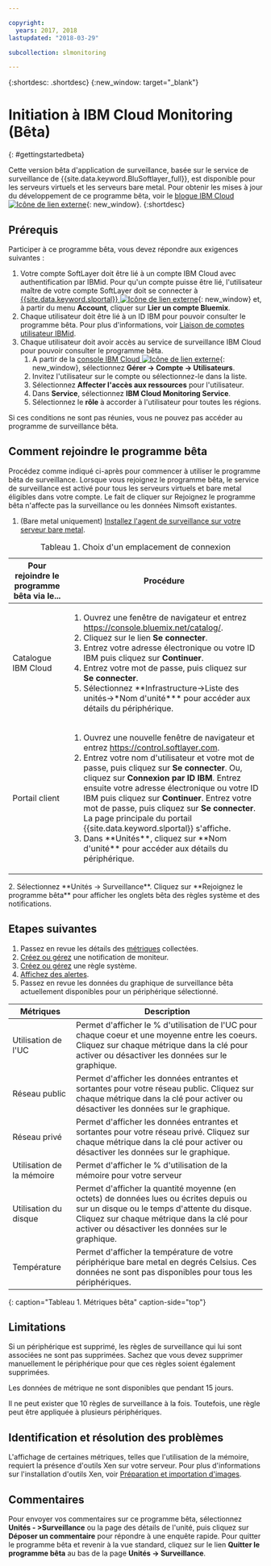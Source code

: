 ```yaml
---

copyright:
  years: 2017, 2018
lastupdated: "2018-03-29"

subcollection: slmonitoring

---
```


{:shortdesc: .shortdesc}
{:new_window: target="_blank"}
# Initiation à IBM Cloud Monitoring (Bêta)
{: #gettingstartedbeta}

Cette version bêta d'application de surveillance, basée sur le service de surveillance de {{site.data.keyword.BluSoftlayer_full}}, est disponible pour les serveurs virtuels et les serveurs bare metal. Pour obtenir les mises à jour du développement de ce programme bêta, voir le [blogue IBM Cloud![Icône de lien externe](../../icons/launch-glyph.svg "Icône de lien externe")](https://www.ibm.com/blogs/bluemix/2017/12/beta-release-new-vsi-monitoring-tool-ibm-cloud/){: new_window}.
{:shortdesc}

## Prérequis

Participer à ce programme bêta, vous devez répondre aux exigences suivantes :
1. Votre compte SoftLayer doit être lié à un compte IBM Cloud avec authentification par IBMid. Pour qu'un compte puisse être lié, l'utilisateur maître de votre compte SoftLayer doit se connecter à [{{site.data.keyword.slportal}} ![Icône de lien externe](../../icons/launch-glyph.svg "Icône de lien externe")](https://control.softlayer.com){: new_window} et, à partir du menu **Account**, cliquer sur **Lier un compte Bluemix**.
2. Chaque utilisateur doit être lié à un ID IBM pour pouvoir consulter le programme bêta. Pour plus d'informations, voir [Liaison de comptes utilisateur IBMid](/docs/account?topic=account-unifyingaccounts#link_customer_accounts).
3. Chaque utilisateur doit avoir accès au service de surveillance IBM Cloud pour pouvoir consulter le programme bêta.
   1. A partir de la [console IBM Cloud ![Icône de lien externe](../../icons/launch-glyph.svg "Icône de lien externe")](https://console.bluemix.net){: new_window},  sélectionnez **Gérer -> Compte -> Utilisateurs**.
   2. Invitez l'utilisateur sur le compte ou sélectionnez-le dans la liste.
   3. Sélectionnez **Affecter l'accès aux ressources** pour l'utilisateur.
   4. Dans **Service**, sélectionnez **IBM Cloud Monitoring Service**.
   5. Sélectionnez le **rôle** à accorder à l'utilisateur pour toutes les régions.

Si ces conditions ne sont pas réunies, vous ne pouvez pas accéder au programme de surveillance bêta.


## Comment rejoindre le programme bêta

Procédez comme indiqué ci-après pour commencer à utiliser le programme bêta de surveillance. Lorsque vous rejoignez le programme bêta, le service de surveillance est activé pour tous les serveurs virtuels et bare metal éligibles dans votre compte. Le fait de cliquer sur Rejoignez le programme bêta n'affecte pas la surveillance ou les données Nimsoft existantes.
1. (Bare metal uniquement) [Installez l'agent de surveillance sur votre serveur bare metal](/docs/infrastructure/SLmonitoring?topic=slmonitoring-installing-ibm-cloud-monitoring-service-for-iaas-bare-metal-agent-beta-).
<table>
   <CAPTION>Tableau 1. Choix d'un emplacement de connexion</CAPTION>
   <THEAD>
   <TR>
   <th>Pour rejoindre le programme bêta via le...</th>
   <th>Procédure</th>
   </TR>
   </THEAD>
   <TBODY>
   <tr>
   <td>Catalogue IBM Cloud</td>
   <td>
   <ol>
   <li>Ouvrez une fenêtre de navigateur et entrez <a href="https://console.bluemix.net/catalog/">https://console.bluemix.net/catalog/</a>.</li>
   <li>Cliquez sur le lien <b>Se connecter</b>. </li>
   <li>Entrez votre adresse électronique ou votre ID IBM puis cliquez sur <b>Continuer</b>.</li>
   <li>Entrez votre mot de passe, puis cliquez sur <b>Se connecter</b>.</li>
   <li>Sélectionnez **Infrastructure->Liste des unités->*Nom d'unité*** pour accéder aux détails du périphérique.</li>
   </ol>
   </td>
   </tr>
   <tr>
   <td>Portail client</td>
   <td>
   <ol>
   <li>Ouvrez une nouvelle fenêtre de navigateur et entrez <a href="https://control.softlayer.com">https://control.softlayer.com</a>.</li>
   <li>Entrez votre nom d'utilisateur et votre mot de passe, puis cliquez sur <b>Se connecter</b>. Ou, cliquez sur <b>Connexion par ID IBM</b>. Entrez ensuite votre adresse électronique ou votre ID IBM puis cliquez sur <b>Continuer</b>. Entrez votre mot de passe, puis cliquez sur <b>Se connecter</b>. La page principale du portail {{site.data.keyword.slportal}} s'affiche.</li>
     <li>Dans **Unités**, cliquez sur **Nom d'unité** pour accéder aux détails du périphérique.</li>
   </ol>
   </td>
   </tr>
   </TBODY>
  </table>
2. Sélectionnez **Unités -> Surveillance**. Cliquez sur **Rejoignez le programme bêta** pour afficher les onglets bêta des règles système et des notifications.

## Etapes suivantes
1. Passez en revue les détails des [métriques](/docs/infrastructure/SLmonitoring?topic=slmonitoring-metrics-collected-beta-) collectées.
2. [Créez ou gérez](/docs/infrastructure/SLmonitoring?topic=slmonitoring-creating-and-managing-monitor-notifications-beta-) une notification de moniteur.
3. [Créez ou gérez](/docs/infrastructure/SLmonitoring?topic=slmonitoring-creating-and-managing-system-policies-beta-) une règle système.
4. [Affichez des alertes](/docs/infrastructure/SLmonitoring?topic=slmonitoring-viewing-monitoring-alerts-beta-).
5. Passez en revue les données du graphique de surveillance bêta actuellement disponibles pour un périphérique sélectionné.

|              Métriques                                      |  Description                                        |
| --------------------------------------------------------- | --------------------------------------------------- |
|Utilisation de l'UC                                            |   Permet d'afficher le % d'utilisation de l'UC pour chaque coeur et une moyenne entre les coeurs. Cliquez sur chaque métrique dans la clé pour activer ou désactiver les données sur le graphique.
|Réseau public                                             |   Permet d'afficher les données entrantes et sortantes pour votre réseau public. Cliquez sur chaque métrique dans la clé pour activer ou désactiver les données sur le graphique.       |
|Réseau privé                                            |   Permet d'afficher les données entrantes et sortantes pour votre réseau privé. Cliquez sur chaque métrique dans la clé pour activer ou désactiver les données sur le graphique.           |
|Utilisation de la mémoire    | Permet d'afficher le % d'utilisation de la mémoire pour votre serveur     |
|Utilisation du disque    | Permet d'afficher la quantité moyenne (en octets) de données lues ou écrites depuis ou sur un disque ou le temps d'attente du disque. Cliquez sur chaque métrique dans la clé pour activer ou désactiver les données sur le graphique.    |
|Température                                                 |Permet d'afficher la température de votre périphérique bare metal en degrés Celsius. Ces données ne sont pas disponibles pour tous les périphériques.
{: caption="Tableau 1. Métriques bêta" caption-side="top"}   

## Limitations
Si un périphérique est supprimé, les règles de surveillance qui lui sont associées ne sont pas supprimées. Sachez que vous devez supprimer manuellement le périphérique pour que ces règles soient également supprimées.

Les données de métrique ne sont disponibles que pendant 15 jours.

Il ne peut exister que 10 règles de surveillance à la fois. Toutefois, une règle peut être appliquée à plusieurs périphériques.

## Identification et résolution des problèmes
L'affichage de certaines métriques, telles que l'utilisation de la mémoire, requiert la présence d'outils Xen sur votre serveur. Pour plus d'informations sur l'installation d'outils Xen, voir [Préparation et importation d'images](/docs/infrastructure/image-templates?topic=image-templates-preparing-and-importing-images#preparing-and-importing-images).

## Commentaires
Pour envoyer vos commentaires sur ce programme bêta, sélectionnez **Unités - >Surveillance** ou la page des détails de l'unité, puis cliquez sur **Déposer un commentaire** pour répondre à une enquête rapide. Pour quitter le programme bêta et revenir à la vue standard, cliquez sur le lien **Quitter le programme bêta** au bas de la page **Unités -> Surveillance**.
